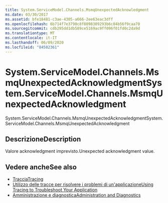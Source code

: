 ```yaml
---
title: System.ServiceModel.Channels.MsmqUnexpectedAcknowledgment
ms.date: 03/30/2017
ms.assetid: bfe18481-c3ae-4305-a666-2ee63eac3dff
ms.openlocfilehash: 6b714f7e3790c8f8098309293b6c84b56f9caa70
ms.sourcegitcommit: cdb295dd1db589ce5169ac9ff096f01fd0c2da9d
ms.translationtype: MT
ms.contentlocale: it-IT
ms.lasthandoff: 06/09/2020
ms.locfileid: "84582361"
---
```

# <a name="systemservicemodelchannelsmsmqunexpectedacknowledgment"></a><span data-ttu-id="247ad-102">System.ServiceModel.Channels.MsmqUnexpectedAcknowledgment</span><span class="sxs-lookup"><span data-stu-id="247ad-102">System.ServiceModel.Channels.MsmqUnexpectedAcknowledgment</span></span>
<span data-ttu-id="247ad-103">System.ServiceModel.Channels.MsmqUnexpectedAcknowledgment</span><span class="sxs-lookup"><span data-stu-id="247ad-103">System.ServiceModel.Channels.MsmqUnexpectedAcknowledgment</span></span>  
  
## <a name="description"></a><span data-ttu-id="247ad-104">Descrizione</span><span class="sxs-lookup"><span data-stu-id="247ad-104">Description</span></span>  
 <span data-ttu-id="247ad-105">Valore acknowledgment imprevisto.</span><span class="sxs-lookup"><span data-stu-id="247ad-105">Unexpected acknowledgment value.</span></span>  
  
## <a name="see-also"></a><span data-ttu-id="247ad-106">Vedere anche</span><span class="sxs-lookup"><span data-stu-id="247ad-106">See also</span></span>

- [<span data-ttu-id="247ad-107">Traccia</span><span class="sxs-lookup"><span data-stu-id="247ad-107">Tracing</span></span>](index.md)
- [<span data-ttu-id="247ad-108">Utilizzo delle tracce per risolvere i problemi di un'applicazione</span><span class="sxs-lookup"><span data-stu-id="247ad-108">Using Tracing to Troubleshoot Your Application</span></span>](using-tracing-to-troubleshoot-your-application.md)
- [<span data-ttu-id="247ad-109">Amministrazione e diagnostica</span><span class="sxs-lookup"><span data-stu-id="247ad-109">Administration and Diagnostics</span></span>](../index.md)
